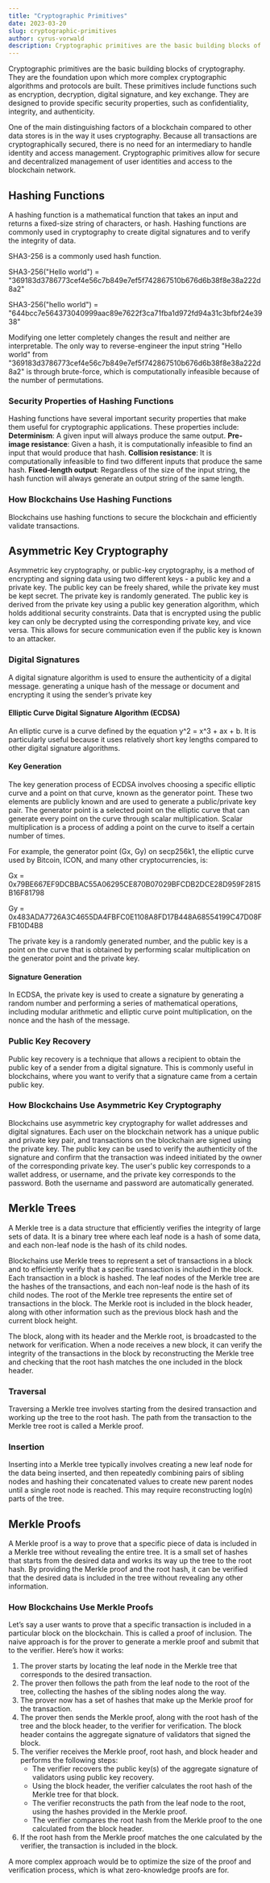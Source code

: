 ```yaml
---
title: "Cryptographic Primitives"
date: 2023-03-20
slug: cryptographic-primitives
author: cyrus-vorwald
description: Cryptographic primitives are the basic building blocks of cryptography. They are the foundation upon which more complex cryptographic algorithms and protocols are built. These primitives include functions such as encryption, decryption, digital signature, and key exchange.
---
```


Cryptographic primitives are the basic building blocks of cryptography. They are the foundation upon which more complex cryptographic algorithms and protocols are built. These primitives include functions such as encryption, decryption, digital signature, and key exchange. They are designed to provide specific security properties, such as confidentiality, integrity, and authenticity.

One of the main distinguishing factors of a blockchain compared to other data stores is in the way it uses cryptography. Because all transactions are cryptographically secured, there is no need for an intermediary to handle identity and access management. Cryptographic primitives allow for secure and decentralized management of user identities and access to the blockchain network.

## Hashing Functions

A hashing function is a mathematical function that takes an input and returns a fixed-size string of characters, or hash. Hashing functions are commonly used in cryptography to create digital signatures and to verify the integrity of data.

SHA3-256 is a commonly used hash function.

SHA3-256("Hello world") = "369183d3786773cef4e56c7b849e7ef5f742867510b676d6b38f8e38a222d8a2"

SHA3-256("hello world") = "644bcc7e564373040999aac89e7622f3ca71fba1d972fd94a31c3bfbf24e3938"

Modifying one letter completely changes the result and neither are interpretable. The only way to reverse-engineer the input string "Hello world" from "369183d3786773cef4e56c7b849e7ef5f742867510b676d6b38f8e38a222d8a2" is through brute-force, which is computationally infeasible because of the number of permutations.

### Security Properties of Hashing Functions

Hashing functions have several important security properties that make them useful for cryptographic applications. These properties include:
**Determinism**: A given input will always produce the same output.
**Pre-image resistance**: Given a hash, it is computationally infeasible to find an input that would produce that hash.
**Collision resistance**: It is computationally infeasible to find two different inputs that produce the same hash.
**Fixed-length output**: Regardless of the size of the input string, the hash function will always generate an output string of the same length.

### How Blockchains Use Hashing Functions

Blockchains use hashing functions to secure the blockchain and efficiently validate transactions.

## Asymmetric Key Cryptography

Asymmetric key cryptography, or public-key cryptography, is a method of encrypting and signing data using two different keys - a public key and a private key. The public key can be freely shared, while the private key must be kept secret. The private key is randomly generated. The public key is derived from the private key using a public key generation algorithm, which holds additional security constraints. Data that is encrypted using the public key can only be decrypted using the corresponding private key, and vice versa. This allows for secure communication even if the public key is known to an attacker.

### Digital Signatures

A digital signature algorithm is used to ensure the authenticity of a digital message. generating a unique hash of the message or document and encrypting it using the sender’s private key

#### Elliptic Curve Digital Signature Algorithm (ECDSA)

An elliptic curve is a curve defined by the equation y^2 = x^3 + ax + b. It is particularly useful because it uses relatively short key lengths compared to other digital signature algorithms.

#### Key Generation

The key generation process of ECDSA involves choosing a specific elliptic curve and a point on that curve, known as the generator point. These two elements are publicly known and are used to generate a public/private key pair. The generator point is a selected point on the elliptic curve that can generate every point on the curve through scalar multiplication. Scalar multiplication is a process of adding a point on the curve to itself a certain number of times.

For example, the generator point (Gx, Gy) on secp256k1, the elliptic curve used by Bitcoin, ICON, and many other cryptocurrencies, is:

Gx = 0x79BE667EF9DCBBAC55A06295CE870B07029BFCDB2DCE28D959F2815B16F81798

Gy = 0x483ADA7726A3C4655DA4FBFC0E1108A8FD17B448A68554199C47D08FFB10D4B8

The private key is a randomly generated number, and the public key is a point on the curve that is obtained by performing scalar multiplication on the generator point and the private key.

#### Signature Generation

In ECDSA, the private key is used to create a signature by generating a random number and performing a series of mathematical operations, including modular arithmetic and elliptic curve point multiplication, on the nonce and the hash of the message.

### Public Key Recovery

Public key recovery is a technique that allows a recipient to obtain the public key of a sender from a digital signature. This is commonly useful in blockchains, where you want to verify that a signature came from a certain public key.

### How Blockchains Use Asymmetric Key Cryptography

Blockchains use asymmetric key cryptography for wallet addresses and digital signatures. Each user on the blockchain network has a unique public and private key pair, and transactions on the blockchain are signed using the private key. The public key can be used to verify the authenticity of the signature and confirm that the transaction was indeed initiated by the owner of the corresponding private key. The user's public key corresponds to a wallet address, or username, and the private key corresponds to the password. Both the username and password are automatically generated.

## Merkle Trees

A Merkle tree is a data structure that efficiently verifies the integrity of large sets of data. It is a binary tree where each leaf node is a hash of some data, and each non-leaf node is the hash of its child nodes.

Blockchains use Merkle trees to represent a set of transactions in a block and to efficiently verify that a specific transaction is included in the block. Each transaction in a block is hashed. The leaf nodes of the Merkle tree are the hashes of the transactions, and each non-leaf node is the hash of its child nodes. The root of the Merkle tree represents the entire set of transactions in the block. The Merkle root is included in the block header, along with other information such as the previous block hash and the current block height.

The block, along with its header and the Merkle root, is broadcasted to the network for verification. When a node receives a new block, it can verify the integrity of the transactions in the block by reconstructing the Merkle tree and checking that the root hash matches the one included in the block header.

### Traversal

Traversing a Merkle tree involves starting from the desired transaction and working up the tree to the root hash. The path from the transaction to the Merkle tree root is called a Merkle proof.

### Insertion

Inserting into a Merkle tree typically involves creating a new leaf node for the data being inserted, and then repeatedly combining pairs of sibling nodes and hashing their concatenated values to create new parent nodes until a single root node is reached. This may require reconstructing log(n) parts of the tree.

## Merkle Proofs

A Merkle proof is a way to prove that a specific piece of data is included in a Merkle tree without revealing the entire tree. It is a small set of hashes that starts from the desired data and works its way up the tree to the root hash. By providing the Merkle proof and the root hash, it can be verified that the desired data is included in the tree without revealing any other information.

### How Blockchains Use Merkle Proofs

Let’s say a user wants to prove that a specific transaction is included in a particular block on the blockchain. This is called a proof of inclusion. The naive approach is for the prover to generate a merkle proof and submit that to the verifier. Here’s how it works:

1. The prover starts by locating the leaf node in the Merkle tree that corresponds to the desired transaction.
2. The prover then follows the path from the leaf node to the root of the tree, collecting the hashes of the sibling nodes along the way.
3. The prover now has a set of hashes that make up the Merkle proof for the transaction.
4. The prover then sends the Merkle proof, along with the root hash of the tree and the block header, to the verifier for verification. The block header contains the aggregate signature of validators that signed the block.
5. The verifier receives the Merkle proof, root hash, and block header and performs the following steps:
    - The verifier recovers the public key(s) of the aggregate signature of validators using public key recovery.
    - Using the block header, the verifier calculates the root hash of the Merkle tree for that block.
    - The verifier reconstructs the path from the leaf node to the root, using the hashes provided in the Merkle proof.
    - The verifier compares the root hash from the Merkle proof to the one calculated from the block header.
6. If the root hash from the Merkle proof matches the one calculated by the verifier, the transaction is included in the block.

A more complex approach would be to optimize the size of the proof and verification process, which is what zero-knowledge proofs are for.
